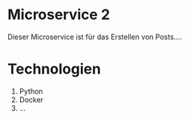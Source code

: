 # Microservice 2
Dieser Microservice ist für das Erstellen von Posts....

# Technologien
1. Python
2. Docker
3. ...